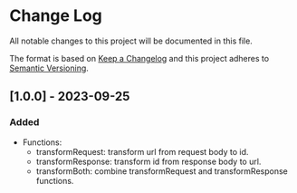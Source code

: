 # Change Log

All notable changes to this project will be documented in this file.

The format is based on [Keep a Changelog](http://keepachangelog.com/) and this project adheres to [Semantic Versioning](http://semver.org/).

## [1.0.0] - 2023-09-25

### Added

-   Functions:
    -   transformRequest: transform url from request body to id.
    -   transformResponse: transform id from response body to url.
    -   transformBoth: combine transformRequest and transformResponse functions.
